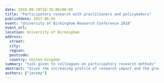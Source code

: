 ```yaml
---
date: 2018-09-10T10:35:00+00:00
title: "Participatory research with practitioners and policymakers"
publishdate: 2017-06-05
event: "University of Birmingham Research Conference 2018"
event_url:
location: University of Birmingham
address:
  street:
  city:
  region:
  postcode:
  country: United Kingdom
summary: "talk given to colleagues on participatory research methods"
abstract: "Given the increasing profile of research impact and the growing maturity of impact case studies across the Higher Education Sector in the UK, it has become increasingly evident that researchers who want to make an impact need to implement their impact aspirations from the start. Jargon can differ, but across a range of disciplines scholars are now turning to participatory methods and co-research as a promising context for more robustly impactful research. For those scholars who are interested in enhancing their current research projects towards impact and broader public dissemination, this session will provide some tactical advice gathered during research on several case studies with environmental groups in the UK and Europe. We will discuss possible risks inherent in participatory approaches, particularly given the way that this kind of research can be a 'long game' and require careful management across each stage. We will also discuss possible forms of engagement with different kinds of publics, including artists, policymakers, and third sector groups."
authors: ["jeremy"]
---
```


